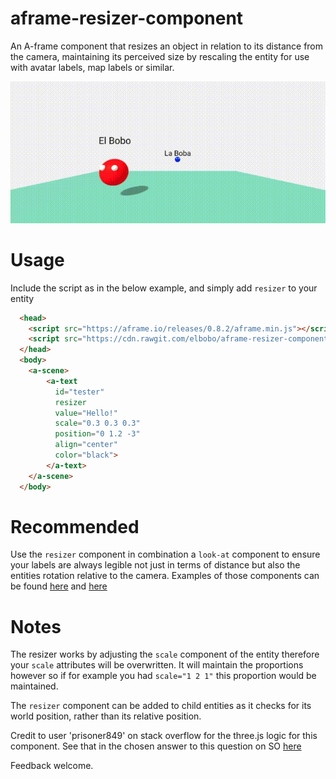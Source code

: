 # aframe-resizer-component
An A-frame component that resizes an object in relation to its distance from the camera, maintaining its perceived size by rescaling the entity for use with avatar labels, map labels or similar.

![Resizer component demo](https://github.com/elbobo/aframe-resizer-component/blob/master/RESIZERDEMO.gif?raw=true)

# Usage
Include the script as in the below example, and simply add `resizer` to your entity

```html
  <head>
    <script src="https://aframe.io/releases/0.8.2/aframe.min.js"></script>
    <script src="https://cdn.rawgit.com/elbobo/aframe-resizer-component/06b89743/dist/0.1/aframe-resizer-component.js"></script>
  </head>
  <body>
    <a-scene>
        <a-text 
          id="tester"
          resizer
          value="Hello!"
          scale="0.3 0.3 0.3"
          position="0 1.2 -3"
          align="center"
          color="black">
        </a-text>
    </a-scene>
  </body>
```
# Recommended
Use the `resizer` component in combination a `look-at` component to ensure your labels are always legible not just in terms of distance but also the entities rotation relative to the camera. Examples of those components can be found [here](https://www.npmjs.com/package/aframe-look-at-component) and [here](https://github.com/blairmacintyre/aframe-look-at-billboard-component)

# Notes
The resizer works by adjusting the `scale` component of the entity therefore your `scale` attributes will be overwritten. It will maintain the proportions however so if for example you had `scale="1 2 1"` this proportion would be maintained.

The `resizer` component can be added to child entities as it checks for its world position, rather than its relative position.

Credit to user 'prisoner849' on stack overflow for the three.js logic for this component. See that in the chosen answer to this question on SO [here](https://stackoverflow.com/questions/40446915/three-js-keep-label-size-on-zoom) 

Feedback welcome.


